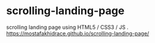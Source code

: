 # scrolling-landing-page
scrolling landing page using HTML5 / CSS3 / JS .
https://mostafakhidrace.github.io/scrolling-landing-page/
